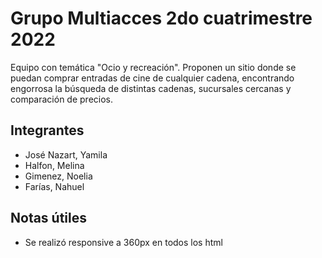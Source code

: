 # Grupo Multiacces 2do cuatrimestre 2022
Equipo con temática "Ocio y recreación". Proponen un sitio donde se puedan comprar entradas de cine de cualquier cadena, encontrando engorrosa la búsqueda de distintas cadenas, sucursales cercanas y comparación de precios.

## Integrantes
* José Nazart, Yamila
* Halfon, Melina
* Gimenez, Noelia
* Farías, Nahuel

## Notas útiles
* Se realizó responsive a 360px en todos los html
